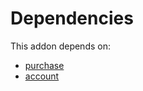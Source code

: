 # Dependencies

This addon depends on:

- [purchase](../../../../../oca-ocb-core/odoo-bringout-oca-ocb-purchase)
- [account](../../../../../oca-ocb-accounting/odoo-bringout-oca-ocb-account)
